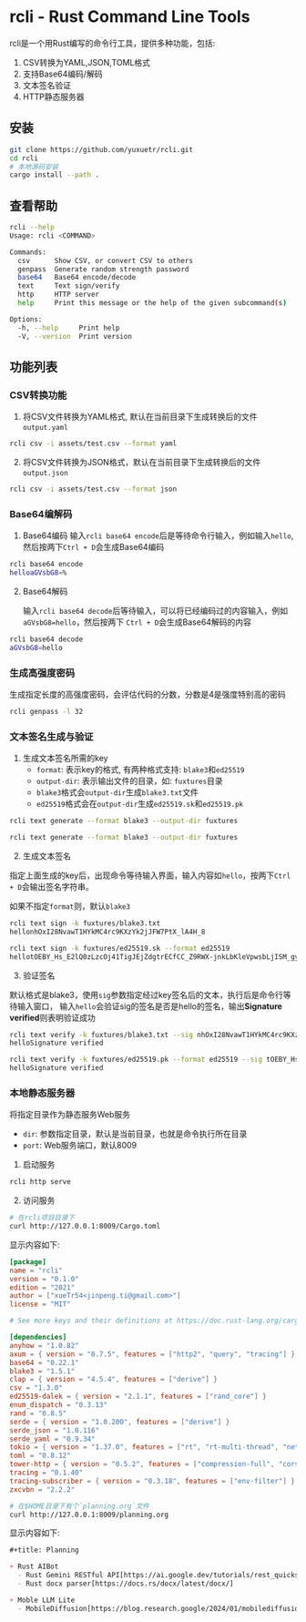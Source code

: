 # rcli - Rust Command Line Tools

rcli是一个用Rust编写的命令行工具，提供多种功能，包括:

1. CSV转换为YAML,JSON,TOML格式
2. 支持Base64编码/解码
3. 文本签名验证
4. HTTP静态服务器

## 安装

```bash
git clone https://github.com/yuxuetr/rcli.git
cd rcli
# 本地源码安装
cargo install --path .
```

## 查看帮助

```bash
rcli --help
Usage: rcli <COMMAND>

Commands:
  csv      Show CSV, or convert CSV to others
  genpass  Generate random strength password
  base64   Base64 encode/decode
  text     Text sign/verify
  http     HTTP server
  help     Print this message or the help of the given subcommand(s)

Options:
  -h, --help     Print help
  -V, --version  Print version
```

## 功能列表

### CSV转换功能

1. 将CSV文件转换为YAML格式, 默认在当前目录下生成转换后的文件`output.yaml`

  ```bash
  rcli csv -i assets/test.csv --format yaml
  ```

2. 将CSV文件转换为JSON格式，默认在当前目录下生成转换后的文件`output.json`

  ```bash
  rcli csv -i assets/test.csv --format json
  ```

### Base64编解码

1. Base64编码
   输入`rcli base64 encode`后是等待命令行输入，例如输入`hello`, 然后按两下`Ctrl + D`会生成Base64编码

  ```bash
  rcli base64 encode
  helloaGVsbG8=%
  ```

2. Base64解码

   输入`rcli base64 decode`后等待输入，可以将已经编码过的内容输入，例如`aGVsbG8=hello`，然后按两下
   `Ctrl + D`会生成Base64解码的内容

  ```bash
  rcli base64 decode
  aGVsbG8=hello
  ```

### 生成高强度密码

生成指定长度的高强度密码，会评估代码的分数，分数是4是强度特别高的密码

  ```bash
  rcli genpass -l 32
  ```

### 文本签名生成与验证

1. 生成文本签名所需的key
   - `format`: 表示key的格式, 有两种格式支持: `blake3`和`ed25519`
   - `output-dir`: 表示输出文件的目录，如: `fuxtures`目录
   - `blake3`格式会`output-dir`生成`blake3.txt`文件
   - `ed25519`格式会在`output-dir`生成`ed25519.sk`和`ed25519.pk`

  ```bash
  rcli text generate --format blake3 --output-dir fuxtures
  ```

  ```bash
  rcli text generate --format blake3 --output-dir fuxtures
  ```

2. 生成文本签名

指定上面生成的key后，出现命令等待输入界面，输入内容如`hello`，按两下`Ctrl + D`会输出签名字符串。

如果不指定`format`则，默认`blake3`

  ```bash
  rcli text sign -k fuxtures/blake3.txt
  hellonhOxI28NvawT1HYkMC4rc9KXzYk2jJFW7PtX_lA4H_8
  ```

  ```bash
  rcli text sign -k fuxtures/ed25519.sk --format ed25519
  hellotOEBY_Hs_E2lQ0zLzcOj41TigJEjZdgtrECfCC_Z9RWX-jnkLbKleVpwsbLjISM_gyUKPFrrF7hqBimvI1shBg
  ```

3. 验证签名

默认格式是blake3，使用`sig`参数指定经过key签名后的文本，执行后是命令行等待输入窗口，
输入`hello`会验证sig的签名是否是hello的签名，输出**Signature verified**则表明验证成功

  ```bash
  rcli text verify -k fuxtures/blake3.txt --sig nhOxI28NvawT1HYkMC4rc9KXzYk2jJFW7PtX_lA4H_8
  helloSignature verified
  ```

  ```bash
  rcli text verify -k fuxtures/ed25519.pk --format ed25519 --sig tOEBY_Hs_E2lQ0zLzcOj41TigJEjZdgtrECfCC_Z9RWX-jnkLbKleVpwsbLjISM_gyUKPFrrF7hqBimvI1shBg
  helloSignature verified
  ```

### 本地静态服务器

将指定目录作为静态服务Web服务

- `dir`: 参数指定目录，默认是当前目录，也就是命令执行所在目录
- `port`: Web服务端口，默认8009

1. 启动服务

  ```bash
  rcli http serve
  ```

2. 访问服务

  ```bash
  # 在rcli项目目录下
  curl http://127.0.0.1:8009/Cargo.toml
  ```

显示内容如下:

```toml
[package]
name = "rcli"
version = "0.1.0"
edition = "2021"
author = ["xueTr54<jinpeng.ti@gmail.com>"]
license = "MIT"

# See more keys and their definitions at https://doc.rust-lang.org/cargo/reference/manifest.html

[dependencies]
anyhow = "1.0.82"
axum = { version = "0.7.5", features = ["http2", "query", "tracing"] }
base64 = "0.22.1"
blake3 = "1.5.1"
clap = { version = "4.5.4", features = ["derive"] }
csv = "1.3.0"
ed25519-dalek = { version = "2.1.1", features = ["rand_core"] }
enum_dispatch = "0.3.13"
rand = "0.8.5"
serde = { version = "1.0.200", features = ["derive"] }
serde_json = "1.0.116"
serde_yaml = "0.9.34"
tokio = { version = "1.37.0", features = ["rt", "rt-multi-thread", "net", "fs", "macros"] }
toml = "0.8.12"
tower-http = { version = "0.5.2", features = ["compression-full", "cors", "trace", "fs"] }
tracing = "0.1.40"
tracing-subscriber = { version = "0.3.18", features = ["env-filter"] }
zxcvbn = "2.2.2"
```

```bash
# 在$HOME目录下有个`planning.org`文件
curl http://127.0.0.1:8009/planning.org
```

显示内容如下:

```orgmode
#+title: Planning

+ Rust AIBot
  - Rust Gemini RESTful API[https://ai.google.dev/tutorials/rest_quickstart]
  - Rust docx parser[https://docs.rs/docx/latest/docx/]

+ Moble LLM Lite
  - MobileDiffusion[https://blog.research.google/2024/01/mobilediffusion-rapid-text-to-image.html?utm_source=substack&utm_medium=email]
```
